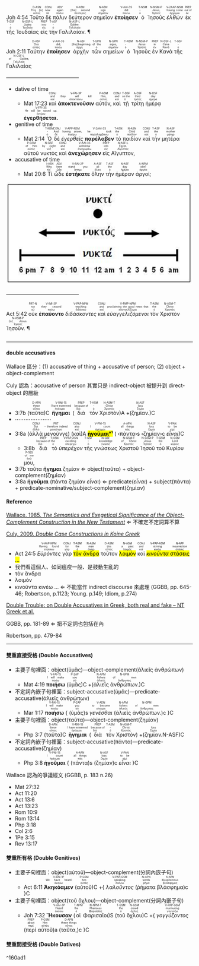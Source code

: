 <rt>Joh 4:54</rt> <RUBY><ruby><ruby>Τοῦτο<rt>οὗτος</rt></ruby><rt>This [is]</rt></ruby><rt>D-ASN</rt></RUBY> <RUBY><ruby><ruby>δὲ<rt>δέ</rt></ruby><rt>now</rt></ruby><rt>CONJ</rt></RUBY> <RUBY><ruby><ruby>πάλιν<rt>πάλιν</rt></ruby><rt>again</rt></ruby><rt>ADV</rt></RUBY> <RUBY><ruby><ruby>δεύτερον<rt>δεύτερος</rt></ruby><rt>[the] second</rt></ruby><rt>A-ASN</rt></RUBY> <RUBY><ruby><ruby>σημεῖον<rt>σημεῖον</rt></ruby><rt>sign</rt></ruby><rt>N-ASN</rt></RUBY> <RUBY><ruby><ruby><strong>ἐποίησεν</strong><rt>ποιέω</rt></ruby><rt>did</rt></ruby><rt>V-AAI-3S</rt></RUBY> <RUBY><ruby><ruby>ὁ<rt>ὁ</rt></ruby><rt>-</rt></ruby><rt>T-NSM</rt></RUBY> <RUBY><ruby><ruby>Ἰησοῦς<rt>Ἰησοῦς</rt></ruby><rt>Jesus,</rt></ruby><rt>N-NSM-P</rt></RUBY> <RUBY><ruby><ruby><em>ἐλθὼν</em><rt>ἔρχομαι</rt></ruby><rt>having come</rt></ruby><rt>V-2AAP-NSM</rt></RUBY> <RUBY><ruby><ruby>ἐκ<rt>ἐκ</rt></ruby><rt>out of</rt></ruby><rt>PREP</rt></RUBY> <RUBY><ruby><ruby>τῆς<rt>ὁ</rt></ruby><rt>-</rt></ruby><rt>T-GSF</rt></RUBY> <RUBY><ruby><ruby>Ἰουδαίας<rt>Ἰουδαία</rt></ruby><rt>Judea</rt></ruby><rt>N-GSF-L</rt></RUBY> <RUBY><ruby><ruby>εἰς<rt>εἰς</rt></ruby><rt>into</rt></ruby><rt>PREP</rt></RUBY> <RUBY><ruby><ruby>τὴν<rt>ὁ</rt></ruby><rt>-</rt></ruby><rt>T-ASF</rt></RUBY> <RUBY><ruby><ruby>Γαλιλαίαν. ¶<rt>Γαλιλαία</rt></ruby><rt>Galilee.</rt></ruby><rt>N-ASF-L</rt></RUBY>

<rt>Joh 2:11</rt> <RUBY><ruby><ruby>Ταύτην<rt>οὗτος</rt></ruby><rt>This</rt></ruby><rt>D-ASF</rt></RUBY> <RUBY><ruby><ruby><strong>ἐποίησεν</strong><rt>ποιέω</rt></ruby><rt>did,</rt></ruby><rt>V-AAI-3S</rt></RUBY> <RUBY><ruby><ruby>ἀρχὴν<rt>ἀρχή</rt></ruby><rt>[the] beginning</rt></ruby><rt>N-ASF</rt></RUBY> <RUBY><ruby><ruby>τῶν<rt>ὁ</rt></ruby><rt>of the</rt></ruby><rt>T-GPN</rt></RUBY> <RUBY><ruby><ruby>σημείων<rt>σημεῖον</rt></ruby><rt>signs,</rt></ruby><rt>N-GPN</rt></RUBY> <RUBY><ruby><ruby>ὁ<rt>ὁ</rt></ruby><rt>-</rt></ruby><rt>T-NSM</rt></RUBY> <RUBY><ruby><ruby>Ἰησοῦς<rt>Ἰησοῦς</rt></ruby><rt>Jesus</rt></ruby><rt>N-NSM-P</rt></RUBY> <RUBY><ruby><ruby>ἐν<rt>ἐν</rt></ruby><rt>in</rt></ruby><rt>PREP</rt></RUBY> <RUBY><ruby><ruby>Κανὰ<rt>Κανᾶ</rt></ruby><rt>Cana</rt></ruby><rt>N-DSF-L</rt></RUBY> <RUBY><ruby><ruby>τῆς<rt>ὁ</rt></ruby><rt>-</rt></ruby><rt>T-GSF</rt></RUBY> <RUBY><ruby><ruby>Γαλιλαίας<rt>Γαλιλαία</rt></ruby><rt>of Galilee,</rt></ruby><rt>N-GSF-L</rt></RUBY> 

——————————————
- dative of time
	- <rt>Mat 17:23</rt> <RUBY><ruby><ruby>καὶ<rt>καί</rt></ruby><rt>and</rt></ruby><rt>CONJ</rt></RUBY> <RUBY><ruby><ruby><strong>ἀποκτενοῦσιν</strong><rt>ἀποκτείνω</rt></ruby><rt>they will kill</rt></ruby><rt>V-FAI-3P</rt></RUBY> <RUBY><ruby><ruby>αὐτόν,<rt>αὐτός</rt></ruby><rt>Him,</rt></ruby><rt>P-ASM</rt></RUBY> <RUBY><ruby><ruby>καὶ<rt>καί</rt></ruby><rt>and</rt></ruby><rt>CONJ</rt></RUBY> <RUBY><ruby><ruby>τῇ<rt>ὁ</rt></ruby><rt>on the</rt></ruby><rt>T-DSF</rt></RUBY> <RUBY><ruby><ruby>τρίτῃ<rt>τρίτος</rt></ruby><rt>third</rt></ruby><rt>A-DSF</rt></RUBY> <RUBY><ruby><ruby>ἡμέρᾳ<rt>ἡμέρα</rt></ruby><rt>day</rt></ruby><rt>N-DSF</rt></RUBY> <RUBY><ruby><ruby><strong>ἐγερθήσεται.</strong><rt>ἐγείρω</rt></ruby><rt>He will be raised up.</rt></ruby><rt>V-FPI-3S</rt></RUBY>  
- genitive of time
	- <rt>Mat 2:14</rt> <RUBY><ruby><ruby>Ὁ<rt>ὁ</rt></ruby><rt>-</rt></ruby><rt>T-NSM</rt></RUBY> <RUBY><ruby><ruby>δὲ<rt>δέ</rt></ruby><rt>And</rt></ruby><rt>CONJ</rt></RUBY> <RUBY><ruby><ruby><em>ἐγερθεὶς</em><rt>ἐγείρω</rt></ruby><rt>having arisen,</rt></ruby><rt>V-APP-NSM</rt></RUBY> <RUBY><ruby><ruby><strong>παρέλαβεν</strong><rt>παραλαμβάνω</rt></ruby><rt>he took</rt></ruby><rt>V-2AAI-3S</rt></RUBY> <RUBY><ruby><ruby>τὸ<rt>ὁ</rt></ruby><rt>the</rt></ruby><rt>T-ASN</rt></RUBY> <RUBY><ruby><ruby>παιδίον<rt>παιδίον</rt></ruby><rt>Child</rt></ruby><rt>N-ASN</rt></RUBY> <RUBY><ruby><ruby>καὶ<rt>καί</rt></ruby><rt>and</rt></ruby><rt>CONJ</rt></RUBY> <RUBY><ruby><ruby>τὴν<rt>ὁ</rt></ruby><rt>the</rt></ruby><rt>T-ASF</rt></RUBY> <RUBY><ruby><ruby>μητέρα<rt>μήτηρ</rt></ruby><rt>mother</rt></ruby><rt>N-ASF</rt></RUBY> <RUBY><ruby><ruby>αὐτοῦ<rt>αὐτός</rt></ruby><rt>of Him</rt></ruby><rt>P-GSM</rt></RUBY> <RUBY><ruby><ruby>νυκτὸς<rt>νύξ</rt></ruby><rt>by night</rt></ruby><rt>N-GSF</rt></RUBY> <RUBY><ruby><ruby>καὶ<rt>καί</rt></ruby><rt>and</rt></ruby><rt>CONJ</rt></RUBY> <RUBY><ruby><ruby><strong>ἀνεχώρησεν</strong><rt>ἀναχωρέω</rt></ruby><rt>withdrew</rt></ruby><rt>V-AAI-3S</rt></RUBY> <RUBY><ruby><ruby>εἰς<rt>εἰς</rt></ruby><rt>into</rt></ruby><rt>PREP</rt></RUBY> <RUBY><ruby><ruby>Αἴγυπτον,<rt>Αἴγυπτος</rt></ruby><rt>Egypt,</rt></ruby><rt>N-ASF-L</rt></RUBY> 
- accusative of time
	- <rt>Mat 20:6</rt>  <RUBY><ruby><ruby>Τί<rt>τίς</rt></ruby><rt>Why</rt></ruby><rt>I-ASN</rt></RUBY> <RUBY><ruby><ruby>ὧδε<rt>ὧδε</rt></ruby><rt>here</rt></ruby><rt>ADV</rt></RUBY> <RUBY><ruby><ruby><strong>ἑστήκατε</strong><rt>ἵστημι</rt></ruby><rt>stand you</rt></ruby><rt>V-RAI-2P</rt></RUBY> <RUBY><ruby><ruby>ὅλην<rt>ὅλος</rt></ruby><rt>all</rt></ruby><rt>A-ASF</rt></RUBY> <RUBY><ruby><ruby>τὴν<rt>ὁ</rt></ruby><rt>the</rt></ruby><rt>T-ASF</rt></RUBY> <RUBY><ruby><ruby>ἡμέραν<rt>ἡμέρα</rt></ruby><rt>day</rt></ruby><rt>N-ASF</rt></RUBY> <RUBY><ruby><ruby>ἀργοί;<rt>ἀργός</rt></ruby><rt>idle?</rt></ruby><rt>A-NPM</rt></RUBY> 

![../images/Pasted image 20211018144032.png](../images/Pasted%20image%2020211018144032.png)



——————————————

<rt>Act 5:42</rt> <RUBY><ruby><ruby>οὐκ<rt>οὐ</rt></ruby><rt>not</rt></ruby><rt>PRT-N</rt></RUBY> <RUBY><ruby><ruby><strong>ἐπαύοντο</strong><rt>παύω</rt></ruby><rt>they ceased</rt></ruby><rt>V-IMI-3P</rt></RUBY> <RUBY><ruby><ruby><em>διδάσκοντες</em><rt>διδάσκω</rt></ruby><rt>teaching</rt></ruby><rt>V-PAP-NPM</rt></RUBY> <RUBY><ruby><ruby>καὶ<rt>καί</rt></ruby><rt>and</rt></ruby><rt>CONJ</rt></RUBY> <RUBY><ruby><ruby><em>εὐαγγελιζόμενοι</em><rt>εὐαγγελίζομαι</rt></ruby><rt>proclaiming the good news that</rt></ruby><rt>V-PMP-NPM</rt></RUBY> <RUBY><ruby><ruby>τὸν<rt>ὁ</rt></ruby><rt>the</rt></ruby><rt>T-ASM</rt></RUBY> <RUBY><ruby><ruby>Χριστὸν<rt>Χριστός</rt></ruby><rt>Christ</rt></ruby><rt>N-ASM-T</rt></RUBY> <RUBY><ruby><ruby>Ἰησοῦν. ¶<rt>Ἰησοῦς</rt></ruby><rt>[is] Jesus.</rt></ruby><rt>N-ASM-P</rt></RUBY><pre></pre> 


---

#### double accusatives
Wallace 區分：(1) accusative of thing + accusative of person; (2) object + object-complement

Culy 認為：accusative of person 其實只是 indirect-object 被提升到 direct-object 的層級



- 3:7b (<RUBY><ruby><ruby>ταῦτα<rt>οὗτος</rt></ruby><rt>these</rt></ruby><rt>D-APN</rt></RUBY>)C <RUBY><ruby><ruby><strong>ἥγημαι</strong><rt>ἡγέομαι</rt></ruby><rt>I have esteemed</rt></ruby><rt>V-RNI-1S</rt></RUBY> (<RUBY><ruby><ruby>διὰ<rt>διά</rt></ruby><rt>because of</rt></ruby><rt>PREP</rt></RUBY> <RUBY><ruby><ruby>τὸν<rt>ὁ</rt></ruby><rt>-</rt></ruby><rt>T-ASM</rt></RUBY> <RUBY><ruby><ruby>Χριστὸν<rt>Χριστός</rt></ruby><rt>Christ</rt></ruby><rt>N-ASM-T</rt></RUBY>)A +(<RUBY><ruby><ruby>ζημίαν.<rt>ζημία</rt></ruby><rt>loss</rt></ruby><rt>N-ASF</rt></RUBY>)C
- ⋯⋯⋯⋯⋯⋯⋯
- 3:8a (<RUBY><ruby><ruby>ἀλλὰ<rt>ἀλλά</rt></ruby><rt>But</rt></ruby><rt>CONJ</rt></RUBY> <RUBY><ruby><ruby>μενοῦνγε<rt>μενοῦνγε</rt></ruby><rt>- therefore indeed</rt></ruby><rt>PRT</rt></RUBY>) (<RUBY><ruby><ruby>καὶ<rt>καί</rt></ruby><rt>also</rt></ruby><rt>CONJ</rt></RUBY>)A <RUBY><ruby><ruby><mark><strong>ἡγοῦμαι°¹</strong></mark><rt>ἡγέομαι</rt></ruby><rt>I count</rt></ruby><rt>V-PNI-1S</rt></RUBY> ( ‹<RUBY><ruby><ruby>πάντα<rt>πᾶς</rt></ruby><rt>all things</rt></ruby><rt>A-APN</rt></RUBY>›s ‹<RUBY><ruby><ruby>ζημίαν<rt>ζημία</rt></ruby><rt>loss</rt></ruby><rt>N-ASF</rt></RUBY>›c <RUBY><ruby><ruby><em>εἶναι</em><rt>εἰμί</rt></ruby><rt>to be</rt></ruby><rt>V-PAN</rt></RUBY>)C
	- 3:8b <RUBY><ruby><ruby>διὰ<rt>διά</rt></ruby><rt>because of</rt></ruby><rt>PREP</rt></RUBY> <RUBY><ruby><ruby>τὸ<rt>ὁ</rt></ruby><rt>the</rt></ruby><rt>T-ASN</rt></RUBY> <RUBY><ruby><ruby><em>ὑπερέχον</em><rt>ὑπερέχω</rt></ruby><rt>excelling</rt></ruby><rt>V-PAP-ASN</rt></RUBY> <RUBY><ruby><ruby>τῆς<rt>ὁ</rt></ruby><rt>-</rt></ruby><rt>T-GSF</rt></RUBY> <RUBY><ruby><ruby>γνώσεως<rt>γνῶσις</rt></ruby><rt>knowledge</rt></ruby><rt>N-GSF</rt></RUBY> <RUBY><ruby><ruby>Χριστοῦ<rt>Χριστός</rt></ruby><rt>of Christ</rt></ruby><rt>N-GSM-T</rt></RUBY> <RUBY><ruby><ruby>Ἰησοῦ<rt>Ἰησοῦς</rt></ruby><rt>Jesus</rt></ruby><rt>N-GSM-P</rt></RUBY> <RUBY><ruby><ruby>τοῦ<rt>ὁ</rt></ruby><rt>the</rt></ruby><rt>T-GSM</rt></RUBY> <RUBY><ruby><ruby>Κυρίου<rt>κύριος</rt></ruby><rt>Lord</rt></ruby><rt>N-GSM</rt></RUBY> <RUBY><ruby><ruby>μου,<rt>ἐγώ</rt></ruby><rt>of me</rt></ruby><rt>P-1GS</rt></RUBY> 
- 3:7b ταῦτα **ἥγημαι** ζημίαν ⇐ object(ταῦτα) + object-complement(ζημίαν)
- 3:8a **ἡγοῦμαι** (πάντα ζημίαν _εἶναι_) ⇐ predicate(_εἶναι_) + subject(πάντα) + predicate-nominative/subject-complement(ζημίαν)



#### Reference
[Wallace. 1985. *The Semantics and Exegetical Significance of the Object-Complement Construction in the New Testament*](zotero://select/items/_CDSUXPTN) ⇐ 不確定不定詞算不算 

[Culy. 2009. *Double Case Constructions in Koine Greek*](zotero://select/items/_HG4TBTVC)

- <rt>Act 24:5</rt> <RUBY><ruby><ruby><em>Εὑρόντες</em><rt>εὑρίσκω</rt></ruby><rt>Having found</rt></ruby><rt>V-AAP-NPM</rt></RUBY> <RUBY><ruby><ruby>γὰρ<rt>γάρ</rt></ruby><rt>for</rt></ruby><rt>CONJ</rt></RUBY> <mark><RUBY><ruby><ruby>τὸν<rt>ὁ</rt></ruby><rt>the</rt></ruby><rt>T-ASM</rt></RUBY> <RUBY><ruby><ruby>ἄνδρα<rt>ἀνήρ</rt></ruby><rt>man</rt></ruby><rt>N-ASM</rt></RUBY></mark> <RUBY><ruby><ruby>τοῦτον<rt>οὗτος</rt></ruby><rt>this</rt></ruby><rt>D-ASM</rt></RUBY> <mark><RUBY><ruby><ruby>λοιμὸν<rt>λοιμός</rt></ruby><rt>a pest</rt></ruby><rt>N-ASM</rt></RUBY></mark> <RUBY><ruby><ruby>καὶ<rt>καί</rt></ruby><rt>and</rt></ruby><rt>CONJ</rt></RUBY> <mark><RUBY><ruby><ruby><em>κινοῦντα</em><rt>κινέω</rt></ruby><rt>stirring</rt></ruby><rt>V-PAP-ASM</rt></RUBY> <RUBY><ruby><ruby>στάσεις<rt>στάσις</rt></ruby><rt>insurrection</rt></ruby><rt>N-APF</rt></RUBY> ...</mark>
- 我們看這個人、如同瘟疫一般、是鼓動生亂的
- τὸν ἄνδρα 
- λοιμὸν
- κινοῦντα κινέω ... ⇐ 不能當作 indirect discourse 來處理 (GGBB, pp. 645-46; Robertson, p.1123; Young. p.149; Idiom, p.274)

[Double Trouble: on Double Accusatives in Greek, both real and fake – NT Greek et al.](https://ntgreeketal.com/2021/09/16/double-trouble-on-double-accusatives-in-greek-both-real-and-fake/#a1)

GGBB, pp. 181-89 ⇐ 把不定詞也包括在內

Robertson, pp. 479-84

---
#### 雙重直接受格 (Double Accusatives)
- 主要子句裡面：object(ὑμᾶς)—object-complement(ἁλιεῖς ἀνθρώπων)
	- <rt>Mat 4:19</rt> <RUBY><ruby><ruby><strong>ποιήσω</strong><rt>ποιέω</rt></ruby><rt>I will make</rt></ruby><rt>V-FAI-1S</rt></RUBY> (<RUBY><ruby><ruby>ὑμᾶς<rt>σύ</rt></ruby><rt>you</rt></ruby><rt>P-2AP</rt></RUBY>)C +(<RUBY><ruby><ruby>ἁλιεῖς<rt>ἁλιεύς</rt></ruby><rt>fishers</rt></ruby><rt>N-APM</rt></RUBY> <RUBY><ruby><ruby>ἀνθρώπων.<rt>ἄνθρωπος</rt></ruby><rt>of men</rt></ruby><rt>N-GPM</rt></RUBY>)C
- 不定詞內嵌子句裡面：subject-accusative(ὑμᾶς)—predicate-accusative(ἁλιεῖς ἀνθρώπων)
	- <rt>Mar 1:17</rt> <RUBY><ruby><ruby><strong>ποιήσω</strong><rt>ποιέω</rt></ruby><rt>I will make</rt></ruby><rt>V-FAI-1S</rt></RUBY> { (<RUBY><ruby><ruby>ὑμᾶς<rt>σύ</rt></ruby><rt>you</rt></ruby><rt>P-2AP</rt></RUBY>)s <RUBY><ruby><ruby><em>γενέσθαι</em><rt>γίνομαι</rt></ruby><rt>to become</rt></ruby><rt>V-ADN</rt></RUBY> (<RUBY><ruby><ruby>ἁλιεῖς<rt>ἁλιεύς</rt></ruby><rt>fishers</rt></ruby><rt>N-APM</rt></RUBY> <RUBY><ruby><ruby>ἀνθρώπων.<rt>ἄνθρωπος</rt></ruby><rt>of men</rt></ruby><rt>N-GPM</rt></RUBY>)c }C
- 主要子句裡面：object(ταῦτα)—object-complement(ζημίαν)
	- <rt>Php 3:7</rt> (<RUBY><ruby><ruby>ταῦτα<rt>οὗτος</rt></ruby><rt>these</rt></ruby><rt>D-APN</rt></RUBY>)C <RUBY><ruby><ruby><strong>ἥγημαι</strong><rt>ἡγέομαι</rt></ruby><rt>I have esteemed</rt></ruby><rt>V-RNI-1S</rt></RUBY> (<RUBY><ruby><ruby>διὰ<rt>διά</rt></ruby><rt>because of</rt></ruby><rt>PREP</rt></RUBY> <RUBY><ruby><ruby>τὸν<rt>ὁ</rt></ruby><rt>-</rt></ruby><rt>T-ASM</rt></RUBY> <RUBY><ruby><ruby>Χριστὸν<rt>Χριστός</rt></ruby><rt>Christ</rt></ruby><rt>N-ASM-T</rt></RUBY>) +(<RUBY><ruby><ruby>ζημίαν.<rt>ζημία</rt></ruby><rt>loss</rt></ruby><Art>N-ASF</rt></RUBY>)C
- 不定詞內嵌子句裡面：subject-accusative(πάντα)—predicate-accusative(ζημίαν)
	- <rt>Php 3:8</rt> <RUBY><ruby><ruby><strong>ἡγοῦμαι</strong><rt>ἡγέομαι</rt></ruby><rt>I count</rt></ruby><rt>V-PNI-1S</rt></RUBY> { (<RUBY><ruby><ruby>πάντα<rt>πᾶς</rt></ruby><rt>all things</rt></ruby><rt>A-APN</rt></RUBY>)s (<RUBY><ruby><ruby>ζημίαν<rt>ζημία</rt></ruby><rt>loss</rt></ruby><rt>N-ASF</rt></RUBY>)c <RUBY><ruby><ruby><em>εἶναι</em><rt>εἰμί</rt></ruby><rt>to be</rt></ruby><rt>V-PAN</rt></RUBY> }C 

Wallace 認為的爭議經文 (GGBB, p. 183 n.26)
- Mat 27:32
- Act 11:20
- Act 13:6
- Act 13:23
- Rom 10:9
- Rom 13:14
- Php 3:18
- Col 2:6
- 1Pe 3:15
- Rev 13:17
#### 雙重所有格 (Double Genitives)

- 主要子句裡面：object(αὐτοῦ)—object-complement(分詞內嵌子句)
	- <rt>Act 6:11</rt> <RUBY><ruby><ruby><strong>Ἀκηκόαμεν</strong><rt>ἀκούω</rt></ruby><rt>We have heard</rt></ruby><rt>V-RAI-1P</rt></RUBY> (<RUBY><ruby><ruby>αὐτοῦ<rt>αὐτός</rt></ruby><rt>him</rt></ruby><rt>P-GSM</rt></RUBY>)C +{ <RUBY><ruby><ruby><em>λαλοῦντος</em><rt>λαλέω</rt></ruby><rt>speaking</rt></ruby><rt>V-PAP-GSM</rt></RUBY> (<RUBY><ruby><ruby>ῥήματα<rt>ῥῆμα</rt></ruby><rt>words</rt></ruby><rt>N-APN</rt></RUBY> <RUBY><ruby><ruby>βλάσφημα<rt>βλάσφημος</rt></ruby><rt>blasphemous</rt></ruby><rt>A-APN</rt></RUBY>)c }C
- 主要子句裡面：object(τοῦ ὄχλου)—object-complement(分詞內嵌子句)
	- <rt>Joh 7:32</rt> <RUBY><ruby><ruby><strong>Ἤκουσαν</strong><rt>ἀκούω</rt></ruby><rt>Heard</rt></ruby><rt>V-AAI-3P</rt></RUBY> (<RUBY><ruby><ruby>οἱ<rt>ὁ</rt></ruby><rt>the</rt></ruby><rt>T-NPM</rt></RUBY> <RUBY><ruby><ruby>Φαρισαῖοι<rt>Φαρισαῖος</rt></ruby><rt>Pharisees</rt></ruby><rt>N-NPM-T</rt></RUBY>)S (<RUBY><ruby><ruby>τοῦ<rt>ὁ</rt></ruby><rt>the</rt></ruby><rt>T-GSM</rt></RUBY> <RUBY><ruby><ruby>ὄχλου<rt>ὄχλος</rt></ruby><rt>crowd</rt></ruby><rt>N-GSM</rt></RUBY>)C +{ <RUBY><ruby><ruby><em>γογγύζοντος</em><rt>γογγύζω</rt></ruby><rt>murmuring</rt></ruby><rt>V-PAP-GSM</rt></RUBY> (<RUBY><ruby><ruby>περὶ<rt>περί</rt></ruby><rt>about</rt></ruby><rt>PREP</rt></RUBY> <RUBY><ruby><ruby>αὐτοῦ<rt>αὐτός</rt></ruby><rt>Him</rt></ruby><rt>P-GSM</rt></RUBY>)a (<RUBY><ruby><ruby>ταῦτα,<rt>οὗτος</rt></ruby><rt>these things</rt></ruby><rt>D-APN</rt></RUBY>)c }C


#### 雙重間接受格 (Double Datives)

^160ad1

